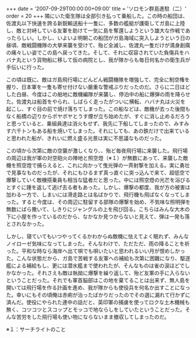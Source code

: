 +++
date = '2007-09-29T00:00:00+09:00'
title = 'ソロモン群島進駐（二）'
order = 20
+++
隣にいた衛生隊は全部引き払って乗船した。この時の船団は、佐渡丸以下快速を誇る新鋭輸送船十一隻に、多数の艦艇が護衛してガ島に上陸し、敵と対峙している友軍を助けて一気に島を奪還しようという雄大な作戦であったらしい。しかし、いよいよ明朝この船団がガ島海域に突入しようという日の昼頃、敵戦闘機隊の大挙来襲を受けて、殆ど全滅し、佐渡丸一隻だけが満身創痍の痛々しい姿でこの島へ戻ってきた。そして、それに収容されていた負傷兵をハバナ丸という貨物船に移して仮の病院とし、我が隊からも毎日何名かの衛生兵が手伝いに行った。

この頃は既に、敵はガ島飛行場にどんどん戦闘機隊を増強して、完全に制空権を握り、日本軍を一隻も寄せ付けない厳重な警戒ぶりだったのだ。さらに二日ほどした白昼、今度はこの舶地に敵機編隊が来襲し、停泊中の船に爆弾の雨を降らせた。佐渡丸は船首をやられ、しばらく走ったがついに横転、ハバナ丸は火災を起こし、すぐ目の前で焼け落ちてしまった。この船などは、敵機が去った後間もなく船橋の辺りからポヤポヤとうす煙が立ち始めたが、すぐに消し止めるだろうと思っていると、乗組員達は消火もせず、我先に下船してしまったので、みすみす六千トンもある船を焼いてしまった。それにしても、あの鉄だけで出来ていると思われた船が、きれいに燃え盛る光景は実に不思議なものだった。

この頃から次第に敵の空襲が激しくなり、、殆ど毎夜飛行場に来襲した。飛行場の周辺は我が軍の対空砲火の陣地と照空燈（※１）が無数にあって、来襲した敵機を照空燈で捕らえると、これに向かって曳光弾の一斉射撃を加える。実に勇壮で見事なものだったが、それにもひるまず真っ直ぐに突っ込んで来て、超低空で爆撃していく敵機搭乗員も相当な猛者だと思った。中には照空燈の光芒を浴びるとすぐに踵を返して逃げ去る者もあった。しかし、爆撃の都度、我が方の被害は加わる一方で、しまいには滑走路とは名ばかりで、飛行機も飛ばなくなってしまった。すると今度は、その周辺に駐留する部隊の爆撃を始め、不気味な照明弾を無数にばら撒いて、しきりにジャングルの上を飛び回る。こちらはみんな大木の下に小屋を作っているのだから、なかなか見つからないと見えて、弾は一発も落とされなかった。

しかし、寝ていてもいつやってくるかわからぬ敵機に怯えてよく眠れず、みんなノイローゼ気味になってしまった。そんなわけで、ただただ、雨の降ることを祈った。平和な時なら海岸へ出て唄でも唄いたいと思われるいい月が恨めしかった。こんな状態だから、ガ島で苦戦する友軍への補給も次第に困難になり、駆逐艦による補給もし、更には潜水艦まで使われたが、そんなものは雀の涙ほどでしかなかった。それさえも敵は執拗に爆撃を繰り返して、殆ど友軍の手に入らないということだった。それでも軍首脳部はこの地を棄てることは出来ず、無人島を開いては飛行場を作る計画を進め、我が隊からも使役兵を何名か出すことになった。幸いにもその頃俺は赤痢が治ったばかりだったのでその選に漏れて行かずに済んだ。使役にやられた連中の話だと、英印軍の捕虜を使ってロクな土木機械も無く、コツコツとスコップとモッコで地ならしをしていたということだった。そんな苦労をした飛行場も使い物にならないまま撤収してしまったのだ。

※１：サーチライトのこと
